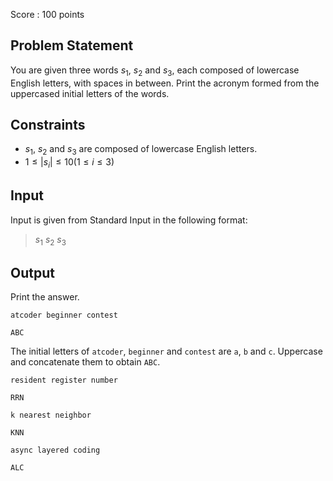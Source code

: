 Score : $100$ points

## Problem Statement

You are given three words $s_1$, $s_2$ and $s_3$, each composed of lowercase English letters, with spaces in between.
Print the acronym formed from the uppercased initial letters of the words.

## Constraints

- $s_1$, $s_2$ and $s_3$ are composed of lowercase English letters.
- $1 \leq |s_i| \leq 10 (1 \leq i \leq 3)$

## Input

Input is given from Standard Input in the following format:

> $s_1$ $s_2$ $s_3$

## Output

Print the answer.

```input1
atcoder beginner contest
```

```output1
ABC
```

The initial letters of `atcoder`, `beginner` and `contest` are `a`, `b` and `c`. Uppercase and concatenate them to obtain `ABC`.

```input2
resident register number
```

```output2
RRN
```

```input3
k nearest neighbor
```

```output3
KNN
```

```input4
async layered coding
```

```output4
ALC
```
